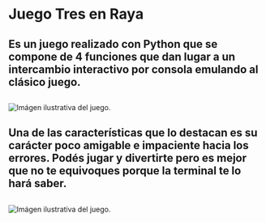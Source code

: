 # Juego Tres en Raya

## Es un juego realizado con Python que se compone de 4 funciones que dan lugar a un intercambio interactivo por consola emulando al clásico juego. 
##

![Imágen ilustrativa del juego.](https://raw.githubusercontent.com/L3chuS/Tres-en-Raya/main/Im%C3%A1genes/4.png?token=GHSAT0AAAAAACJS2SNMLHTWQCQFI7SKG7KKZKAMGSA)

##

## Una de las características que lo destacan es su carácter poco amigable e impaciente hacia los errores. Podés jugar y divertirte pero es mejor que no te equivoques porque la terminal te lo hará saber.

##

![Imágen ilustrativa del juego.](https://raw.githubusercontent.com/L3chuS/Tres-en-Raya/main/Im%C3%A1genes/6.png?token=GHSAT0AAAAAACJS2SNMWRJ2ZEFWOTRBOUSYZKAMD4A)

##

